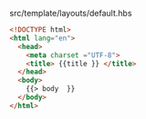 
src/template/layouts/default.hbs

```html
<!DOCTYPE html> 
<html lang="en"> 
  <head> 
    <meta charset ="UTF-8">
    <title> {{title }} </title> 
  </head> 
  <body> 
    {{> body  }} 
  </body> 
</html> 
```
